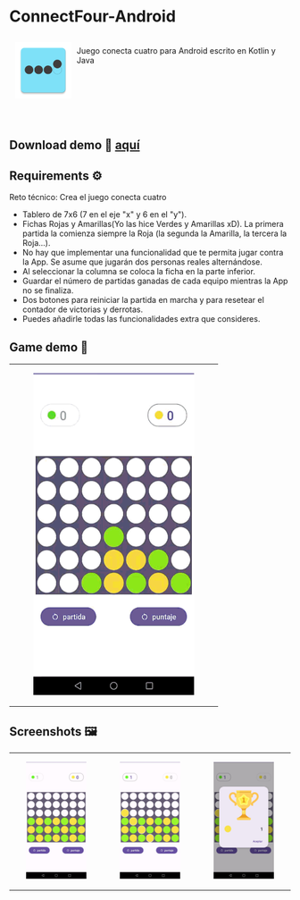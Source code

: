 # ConnectFour-Android
<img src="https://github.com/hall9zeha/ConnectFour-Android/blob/main/InKotlin/app/src/main/res/mipmap-xxxhdpi/ic_launcher.png" align="left"
width="20%" hspace="10" vspace="10">
</br>
Juego  conecta cuatro para Android escrito en Kotlin y Java
</br>
</br>
</br>
</br>
</br>
</br>
</br>
## Download demo 📂 [aquí](https://github.com/hall9zeha/ConnectFour-Android/raw/main/demo/conecta4.apk)

## Requirements ⚙️

Reto técnico: Crea el juego conecta cuatro

* Tablero de 7x6 (7 en el eje "x" y 6 en el "y").
* Fichas Rojas y Amarillas(Yo las hice Verdes y Amarillas xD). La primera partida la comienza siempre la Roja (la segunda la Amarilla, la tercera la Roja...).
* No hay que implementar una funcionalidad que te permita jugar contra la App. Se asume que jugarán dos personas reales alternándose.
* Al seleccionar la columna se coloca la ficha en la parte inferior.
* Guardar el número de partidas ganadas de cada equipo mientras la App no se finaliza.
* Dos botones para reiniciar la partida en marcha y para resetear el contador de victorias y derrotas.
* Puedes añadirle todas las funcionalidades extra que consideres.
## Game demo 🎥
||
|--|
|<p align="center" width="70%"><img src="https://github.com/hall9zeha/ConnectFour-Android/blob/main/screenshots/connect4.gif"  alt="drawing" width="80%" height="80%"/></p>|
## Screenshots 🖼️
||||
|--|--|--|
|<p align="center" width="70%"><img src="https://github.com/hall9zeha/ConnectFour-Android/blob/main/screenshots/screen1.jpg"  alt="drawing" width="70%" height="70%"/></p>|<p align="center" width="70%"><img src="https://github.com/hall9zeha/ConnectFour-Android/blob/main/screenshots/screen2.jpg"  alt="drawing" width="70%" height="70%"/></p>|<p align="center" width="70%"><img src="https://github.com/hall9zeha/ConnectFour-Android/blob/main/screenshots/screen3.jpg"  alt="drawing" width="70%" height="70%"/></p>|
